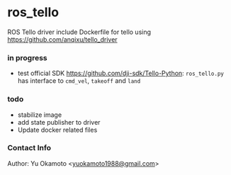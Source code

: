 # ros_tello
ROS Tello driver
include Dockerfile for tello using https://github.com/anqixu/tello_driver

### in progress
- test official SDK https://github.com/dji-sdk/Tello-Python: `ros_tello.py` has interface to `cmd_vel`, `takeoff` and `land`

### todo
- stabilize image
- add state publisher to driver
- Update docker related files

### Contact Info
Author: Yu Okamoto \<<yuokamoto1988@gmail.com>\>

